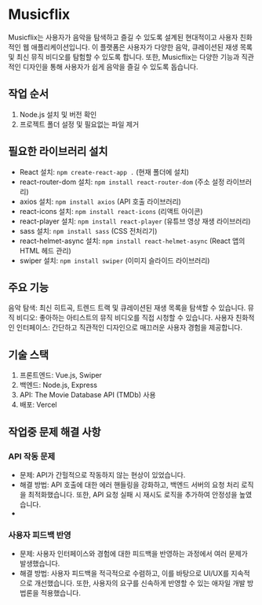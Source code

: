 # Musicflix
Musicflix는 사용자가 음악을 탐색하고 즐길 수 있도록 설계된 현대적이고 사용자 친화적인 웹 애플리케이션입니다. 이 플랫폼은 사용자가 다양한 음악, 큐레이션된 재생 목록 및 최신 뮤직 비디오를 탐험할 수 있도록 합니다. 또한, Musicflix는 다양한 기능과 직관적인 디자인을 통해 사용자가 쉽게 음악을 즐길 수 있도록 돕습니다.

## 작업 순서
1. Node.js 설치 및 버전 확인
2. 프로젝트 폴더 설정 및 필요없는 파일 제거

## 필요한 라이브러리 설치
- React 설치: `npm create-react-app .` (현재 폴더에 설치)
- react-router-dom 설치: `npm install react-router-dom` (주소 설정 라이브러리)
- axios 설치: `npm install axios` (API 호출 라이브러리)
- react-icons 설치: `npm install react-icons` (리액트 아이콘)
- react-player 설치: `npm install react-player` (유튜브 영상 재생 라이브러리)
- sass 설치: `npm install sass` (CSS 전처리기)
- react-helmet-async 설치: `npm install react-helmet-async` (React 앱의 HTML 헤드 관리)
- swiper 설치: `npm install swiper` (이미지 슬라이드 라이브러리)

## 주요 기능
음악 탐색: 최신 히트곡, 트렌드 트랙 및 큐레이션된 재생 목록을 탐색할 수 있습니다.
뮤직 비디오: 좋아하는 아티스트의 뮤직 비디오를 직접 시청할 수 있습니다.
사용자 친화적인 인터페이스: 간단하고 직관적인 디자인으로 매끄러운 사용자 경험을 제공합니다.


## 기술 스택
1. 프론트엔드: Vue.js, Swiper
2. 백엔드: Node.js, Express
3. API: The Movie Database API (TMDb) 사용
4. 배포: Vercel

## 작업중 문제 해결 사항

### API 작동 문제
- 문제: API가 간헐적으로 작동하지 않는 현상이 있었습니다.
- 해결 방법: API 호출에 대한 에러 핸들링을 강화하고, 백엔드 서버의 요청 처리 로직을 최적화했습니다. 또한, API 요청 실패 시 재시도 로직을 추가하여 안정성을 높였습니다.
- 
### 사용자 피드백 반영
- 문제: 사용자 인터페이스와 경험에 대한 피드백을 반영하는 과정에서 여러 문제가 발생했습니다.
- 해결 방법: 사용자 피드백을 적극적으로 수렴하고, 이를 바탕으로 UI/UX를 지속적으로 개선했습니다. 또한, 사용자의 요구를 신속하게 반영할 수 있는 애자일 개발 방법론을 적용했습니다.
